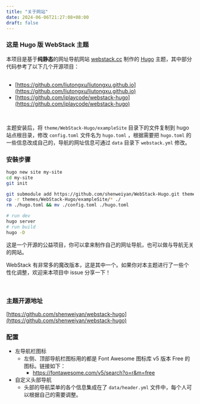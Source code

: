 ```yaml
---
title: "关于网站"
date: 2024-06-06T21:27:08+08:00
draft: false
---
```


### 这是 Hugo 版 WebStack 主题

本项目是基于**纯静态**的网址导航网站 [webstack.cc](https://github.com/WebStackPage/WebStackPage.github.io) 制作的 [Hugo](https://gohugo.io/) 主题，其中部分代码参考了以下几个开源项目：<br/><br/>

- [https://github.com/liutongxu/liutongxu.github.io](https://github.com/liutongxu/liutongxu.github.io)
- [https://github.com/iplaycode/webstack-hugo](https://github.com/iplaycode/webstack-hugo)

<br/>

主题安装后，将 `theme/WebStack-Hugo/exampleSite` 目录下的文件复制到 hugo 站点根目录，修改 `config.toml` 文件名为 `hugo.toml` ，根据需要把 `hugo.toml` 的一些信息改成自己的，导航的网址信息可通过 `data` 目录下 `webstack.yml` 修改。


### 安裝步骤

```sh
hugo new site my-site
cd my-site
git init

git submodule add https://github.com/shenweiyan/WebStack-Hugo.git themes/WebStack-Hugo
cp -r themes/WebStack-Hugo/exampleSite/* ./
rm ./hugo.toml && mv ./config.toml ./hugo.toml

# run dev
hugo server
# run build
hugo -D
```

这是一个开源的公益项目，你可以拿来制作自己的网址导航，也可以做与导航无关的网站。

WebStack 有非常多的魔改版本，这是其中一个。如果你对本主题进行了一些个性化调整，欢迎来本项目中 issue 分享一下！

<br/>

### 主题开源地址

[https://github.com/shenweiyan/webstack-hugo](https://github.com/shenweiyan/webstack-hugo)


### 配置

- 左导航栏图标
  - 左侧、顶部导航栏图标用的都是 Font Awesome 图标库 v5 版本 Free 的图标。链接如下：
    - https://fontawesome.com/v5/search?o=r&m=free
- 自定义头部导航
  - 头部的导航菜单的各个信息集成在了 `data/header.yml` 文件中，每个人可以根据自己的需要调整。